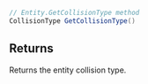 ```csharp
// Entity.GetCollisionType method
CollisionType GetCollisionType()
```

## Returns

Returns the entity collision type.